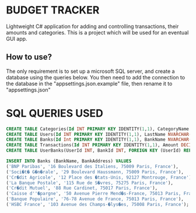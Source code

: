 # BUDGET TRACKER
Lightweight C# application for adding and controlling transactions, their amounts and categories. This is a project which will be used for an eventual GUI app.
## How to use?
The only requirement is to set up a microsoft SQL server, and create a database using the queries below. You then need to add the connection to the database in the "appsettings.json.example" file, then rename it to "appsettings.json"


# SQL QUERIES USED
```sql
CREATE TABLE Categories(Id INT PRIMARY KEY IDENTITY(1,1), CategoryName NVARCHAR(255) NOT NULL);
CREATE TABLE Users(Id INT PRIMARY KEY IDENTITY(1,1), LastName NVARCHAR(255) NOT NULL, FirstName NVARCHAR(255) NOT NULL, DateOfBirth DATE NOT NULL);
CREATE TABLE Banks(Id Int PRIMARY KEY IDENTITY(1,1), BankName NVARCHAR(255) NOT NULL, BankAddress NVARCHAR(255) NOT NULL);
CREATE TABLE Transactions(Id INT PRIMARY KEY IDENTITY(1,1), Amount DECIMAL(18,2) NOT NULL, UserId INT NOT NULL, TransactionDate DATE NOT NULL, CategoryId INT NOT NULL, BankId INT NOT NULL, FOREIGN KEY (CategoryId) REFERENCES Categories(Id), FOREIGN KEY (UserId) REFERENCES Users(Id), FOREIGN KEY (BankId) REFERENCES Banks(Id));
CREATE TABLE UserBanks(UserId INT, BankId INT, FOREIGN KEY (UserId) REFERENCES Users(Id), FOREIGN KEY (BankId) REFERENCES Banks(Id));

INSERT INTO Banks (BankName, BankAddress) VALUES 
('BNP Paribas', '16 Boulevard des Italiens, 75009 Paris, France'),
('Soci�t� G�n�rale', '29 Boulevard Haussmann, 75009 Paris, France'),
('Cr�dit Agricole', '12 Place des �tats-Unis, 92127 Montrouge, France'),
('La Banque Postale', '115 Rue de S�vres, 75275 Paris, France'),
('Cr�dit Mutuel', '88 Rue Cardinet, 75017 Paris, France'),
('Caisse d''�pargne', '50 Avenue Pierre Mend�s-France, 75013 Paris, France'),
('Banque Populaire', '76-78 Avenue de France, 75013 Paris, France'),
('HSBC France', '103 Avenue des Champs-�lys�es, 75008 Paris, France');
```